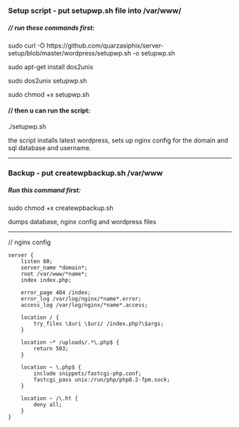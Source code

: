 <h3> Setup script - put setupwp.sh file into /var/www/ </h3>

<h5>// run these commands first:</h5>
<p>sudo curl -O https://github.com/quarzasiphix/server-setup/blob/master/wordpress/setupwp.sh -o setupwp.sh </p>
<p>sudo apt-get install dos2unix </p>
<p>sudo dos2unix setupwp.sh </p>
<p>sudo chmod +x setupwp.sh </p>

<h4>// then u can run the script:</h4>
<p>./setupwp.sh</p>

the script installs latest wordpress, sets up nginx config for the domain and sql database and username. 

<hr>

<h3> Backup - put createwpbackup.sh /var/www </h3>
<h5> Run this command first: </h5>
<p> sudo chmod +x createwpbackup.sh </p>
<p> dumps database, nginx config and wordpress files </p>
<hr>

// nginx config
``` nginx
server {
    listen 80;
    server_name *domain*;
    root /var/www/*name*;
    index index.php;

    error_page 404 /index;
    error_log /var/log/nginx/*name*.error;
    access_log /var/log/nginx/*name*.access;

    location / {
        try_files \$uri \$uri/ /index.php?\$args;
    }

    location ~* /uploads/.*\.php$ {
        return 503;
    }

    location ~ \.php$ {
        include snippets/fastcgi-php.conf;
        fastcgi_pass unix:/run/php/php8.2-fpm.sock;
    }

    location ~ /\.ht {
        deny all;
    }
}
```
